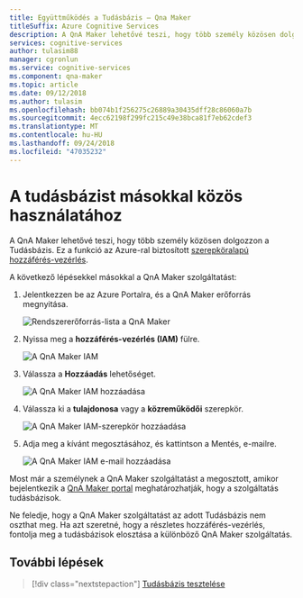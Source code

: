 ```yaml
---
title: Együttműködés a Tudásbázis – Qna Maker
titleSuffix: Azure Cognitive Services
description: A QnA Maker lehetővé teszi, hogy több személy közösen dolgozzon a Tudásbázis. Ez a funkció az Azure szerepköralapú hozzáférés-vezérlés az van megadva.
services: cognitive-services
author: tulasim88
manager: cgronlun
ms.service: cognitive-services
ms.component: qna-maker
ms.topic: article
ms.date: 09/12/2018
ms.author: tulasim
ms.openlocfilehash: bb074b1f256275c26889a30435dff28c86060a7b
ms.sourcegitcommit: 4ecc62198f299fc215c49e38bca81f7eb62cdef3
ms.translationtype: MT
ms.contentlocale: hu-HU
ms.lasthandoff: 09/24/2018
ms.locfileid: "47035232"
---
```

# <a name="collaborate-on-your-knowledge-base"></a>A tudásbázist másokkal közös használatához

A QnA Maker lehetővé teszi, hogy több személy közösen dolgozzon a Tudásbázis. Ez a funkció az Azure-ral biztosított [szerepköralapú hozzáférés-vezérlés](https://docs.microsoft.com/azure/active-directory/role-based-access-control-configure). 

A következő lépésekkel másokkal a QnA Maker szolgáltatást:

1. Jelentkezzen be az Azure Portalra, és a QnA Maker erőforrás megnyitása.

    ![Rendszererőforrás-lista a QnA Maker](../media/qnamaker-how-to-collaborate-knowledge-base/qnamaker-resource-list.PNG)

2. Nyissa meg a **hozzáférés-vezérlés (IAM)** fülre.

    ![A QnA Maker IAM](../media/qnamaker-how-to-collaborate-knowledge-base/qnamaker-iam.PNG)

3. Válassza a **Hozzáadás** lehetőséget.

    ![A QnA Maker IAM hozzáadása](../media/qnamaker-how-to-collaborate-knowledge-base/qnamaker-iam-add.PNG)

4. Válassza ki a **tulajdonosa** vagy a **közreműködői** szerepkör.

    ![A QnA Maker IAM-szerepkör hozzáadása](../media/qnamaker-how-to-collaborate-knowledge-base/qnamaker-iam-add-role.PNG)

5. Adja meg a kívánt megosztásához, és kattintson a Mentés, e-mailre.

    ![A QnA Maker IAM e-mail hozzáadása](../media/qnamaker-how-to-collaborate-knowledge-base/qnamaker-iam-add-email.PNG)

Most már a személynek a QnA Maker szolgáltatást a megosztott, amikor bejelentkezik a [QnA Maker portal](https://qnamaker.ai) meghatározhatják, hogy a szolgáltatás tudásbázisok.

Ne feledje, hogy a QnA Maker szolgáltatást az adott Tudásbázis nem oszthat meg. Ha azt szeretné, hogy a részletes hozzáférés-vezérlés, fontolja meg a tudásbázisok elosztása a különböző QnA Maker szolgáltatás.

## <a name="next-steps"></a>További lépések

> [!div class="nextstepaction"]
> [Tudásbázis tesztelése](./test-knowledge-base.md)
